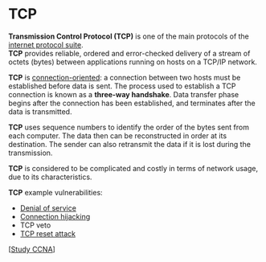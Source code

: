 # TCP

**Transmission Control Protocol (TCP)** is one of the main protocols of the [internet protocol suite](https://en.wikipedia.org/wiki/Internet_protocol_suite).<br>
**TCP** provides reliable, ordered and error-checked delivery of a stream of octets (bytes) between applications running on hosts on a TCP/IP network.

**TCP** is [connection-oriented](https://en.wikipedia.org/wiki/Connection-oriented_communication): a connection between two hosts must be established before data is sent.
The process used to establish a TCP connection is known as a **three-way handshake**.
Data transfer phase begins after the connection has been established, and terminates after the data is transmitted.

**TCP** uses sequence numbers to identify the order of the bytes sent from each computer.
The data then can be reconstructed in order at its destination.
The sender can also retransmit the data if it is lost during the transmission.

**TCP** is considered to be complicated and costly in terms of network usage, due to its characteristics.

**TCP** example vulnerabilities:

- [Denial of service](https://en.wikipedia.org/wiki/Denial-of-service_attack)
- [Connection hijacking](https://en.wikipedia.org/wiki/TCP_sequence_prediction_attack)
- TCP veto
- [TCP reset attack](https://en.wikipedia.org/wiki/TCP_reset_attack)

[[Study CCNA](https://study-ccna.com/tcp-explained/)]

